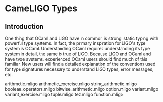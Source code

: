 # CameLIGO Types

## Introduction

One thing that OCaml and LIGO have in common is strong, static typing with
powerful type systems. In fact, the primary inspiration for LIGO's type system
is OCaml. Understanding OCaml requires understanding its type system in detail,
the same is true of LIGO. Because LIGO and OCaml and have type systems, experienced
OCaml users should find much of this familiar. New users will find a detailed
explanation of the conventions used for type signatures necessary to understand
LIGO types, error messages, etc.

arithmetic.mligo
arithmetic_exercise.mligo
string_arithmetic.mligo
boolean_operators.mligo
bitwise_arithmetic.mligo
option.mligo
variant.mligo
variant_exercise.mligo
tuple.mligo
tez.mligo
function.mligo


